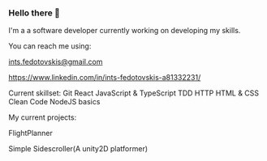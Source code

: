 ### Hello there 👋

I'm a a software developer currently working on developing my skills.

You can reach me using:

ints.fedotovskis@gmail.com

https://www.linkedin.com/in/ints-fedotovskis-a81332231/

Current skillset:
Git
React
JavaScript & TypeScript
TDD
HTTP
HTML & CSS
Clean Code
NodeJS basics

My current projects:

FlightPlanner

Simple Sidescroller(A unity2D platformer)
<!--
**IntsFedotovskis/IntsFedotovskis** is a ✨ _special_ ✨ repository because its `README.md` (this file) appears on your GitHub profile.

Here are some ideas to get you started:

- 🔭 I’m currently working on ...
- 🌱 I’m currently learning ...
- 👯 I’m looking to collaborate on ...
- 🤔 I’m looking for help with ...
- 💬 Ask me about ...
- 📫 How to reach me: ...
- 😄 Pronouns: ...
- ⚡ Fun fact: ...
-->
